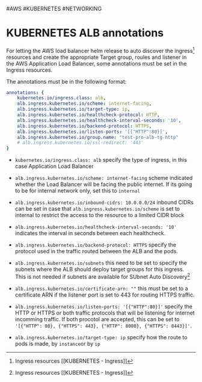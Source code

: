 #AWS #KUBERNETES #NETWORKING 

# KUBERNETES ALB annotations

For letting the AWS load balancer helm release to auto discover the ingress[^1] resources and create the appropriate Target group, roules and listener in the AWS Application Load Balancer, some annotations must be set in the Ingress resources. 

The annotations must be in the following format: 


```yaml 
annotations: {
    kubernetes.io/ingress.class: alb,        
    alb.ingress.kubernetes.io/scheme: internet-facing, 
    alb.ingress.kubernetes.io/target-type: ip, 
    alb.ingress.kubernetes.io/healthcheck-protocol: HTTP, 
    alb.ingress.kubernetes.io/healthcheck-interval-seconds: '10', 
    alb.ingress.kubernetes.io/backend-protocol: HTTPS, 
    alb.ingress.kubernetes.io/listen-ports: '[{"HTTP":80}]', 
    alb.ingress.kubernetes.io/group.name: "test-pro-alb-tg-http"
    # alb.ingress.kubernetes.io/ssl-redirect: '443' 
}
```

* `kubernetes.io/ingress.class: alb` specify the type of ingress, in this case Application Load Balancer
* `alb.ingress.kubernetes.io/scheme: internet-facing` scheme indicated whether the Load Balancer will be facing the public internet. If its going to be for internal network only, set this to `internal`
* `alb.ingress.kubernetes.io/inbound-cidrs: 10.0.0.0/24` inbound CIDRs can be set in case that `alb.ingress.kubernetes.io/scheme` is set to internal to restrict the access to the resource to a limited CIDR block

* `alb.ingress.kubernetes.io/healthcheck-interval-seconds: '10'` indicates the interval in seconds between each healthcheck.
* `alb.ingress.kubernetes.io/backend-protocol: HTTPS` specify the protocol used in the traffic routed between the ALB and the pods. 
* `alb.ingress.kubernetes.io/subnets` this need to be set to specify the subnets where the ALB should deploy target groups for this ingress. This is not needed if subnets are available for SUbnet Auto Discovery[^1]
* `alb.ingress.kubernetes.io/certificate-arn: ""` this must be set to a certificate ARN if the listener port is set to 443 for routing HTTPS traffic.
* `alb.ingress.kubernetes.io/listen-ports: '[{"HTTP":80}]'` specify the HTTP or HTTPS or both traffic protocols that will be listening for internet incomming traffic. If both procotol are accepted, this can be set to `'[{"HTTP": 80}, {"HTTPS": 443}, {"HTTP": 8080}, {"HTTPS": 8443}]'`. 
* `alb.ingress.kubernetes.io/target-type: ip` specify how the route to pods is made, by `instance`or by `ip`

[^x]: Subnets must be tagged in AWS with `kubernetes.io/cluster/${cluster-name} = {owned|shared}` and `kubernetes.io/role/internal-elb = 1` or `kubernetes.io/role/elb = 1` for letting the ALB to autodiscover the subnets.


[^1]: Ingress resources [[KUBERNETES - Ingress]]